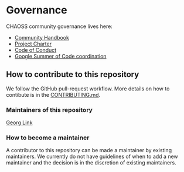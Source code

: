 # Governance
CHAOSS community governance lives here:

* [Community Handbook](./community-handbook/)
* [Project Charter](./project-charter.md)
* [Code of Conduct](./code-of-conduct.md)
* [Google Summer of Code coordination](./GSoC-interest.md)

## How to contribute to this repository

We follow the GitHub pull-request workflow. More details on how to contibute is in the [CONTRIBUTING.md](./CONTRIBUTING.md).

### Maintainers of this repository

[Georg Link](https://github.com/GeorgLink)

### How to become a maintainer

A contributor to this repository can be made a maintainer by existing maintainers. 
We currently do not have guidelines of when to add a new maintainer and the decision is in the discretion of existing maintainers.

